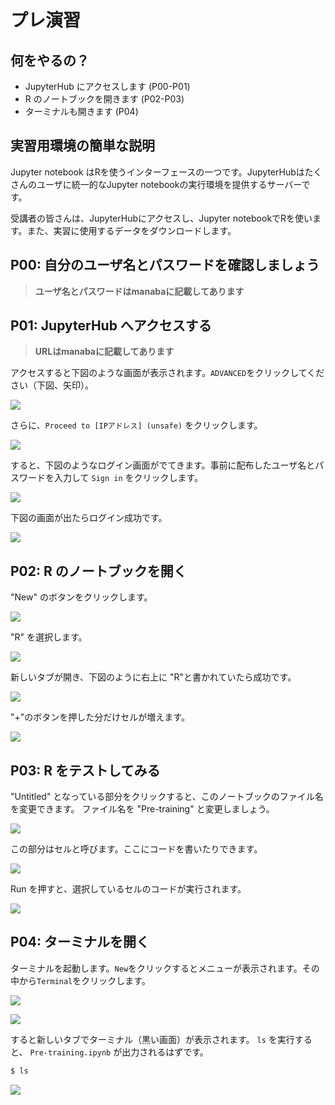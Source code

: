 # プレ演習

## 何をやるの？

- JupyterHub にアクセスします (P00-P01)
- R のノートブックを開きます (P02-P03)
- ターミナルも開きます (P04)

## 実習用環境の簡単な説明

Jupyter notebook はRを使うインターフェースの一つです。JupyterHubはたくさんのユーザに統一的なJupyter notebookの実行環境を提供するサーバーです。

受講者の皆さんは、JupyterHubにアクセスし、Jupyter notebookでRを使います。また、実習に使用するデータをダウンロードします。

## P00: 自分のユーザ名とパスワードを確認しましょう

> **ユーザ名とパスワードはmanabaに記載してあります**

## P01: JupyterHub へアクセスする

> **URLはmanabaに記載してあります**

アクセスすると下図のような画面が表示されます。`ADVANCED`をクリックしてください（下図、矢印）。

![](img/2021-02-06-19-57-07.png)



さらに、`Proceed to [IPアドレス] (unsafe)` をクリックします。

![](img/2021-02-06-19-58-57.png)

すると、下図のようなログイン画面がでてきます。事前に配布したユーザ名とパスワードを入力して `Sign in` をクリックします。

![](img/2021-02-06-19-59-19.png)

下図の画面が出たらログイン成功です。

![](img/2021-02-06-20-00-12.png)


## P02: R のノートブックを開く

"New" のボタンをクリックします。

![](img/2021-02-06-20-03-08.png)

"R" を選択します。

![](img/2021-02-06-20-01-50.png)

新しいタブが開き、下図のように右上に "R"と書かれていたら成功です。

![](img/2021-02-06-20-04-53.png)

"+"のボタンを押した分だけセルが増えます。

![](img/2021-02-06-20-11-26.png)

## P03: R をテストしてみる

"Untitled" となっている部分をクリックすると、このノートブックのファイル名を変更できます。
ファイル名を "Pre-training" と変更しましょう。

![](img/2021-02-06-20-06-33.png)

この部分はセルと呼びます。ここにコードを書いたりできます。

![](img/2021-02-06-20-09-05.png)

Run を押すと、選択しているセルのコードが実行されます。

![](img/2021-02-06-20-13-23.png)

## P04: ターミナルを開く

ターミナルを起動します。`New`をクリックするとメニューが表示されます。その中から`Terminal`をクリックします。

![](img/tutorial_00_prepare_environment-b32a0.png)

![](img/tutorial_00_prepare_environment-646f1.png)

すると新しいタブでターミナル（黒い画面）が表示されます。
`ls` を実行すると、 `Pre-training.ipynb` が出力されるはずです。

```bash
$ ls
```

![](img/2021-02-06-20-30-50.png)

